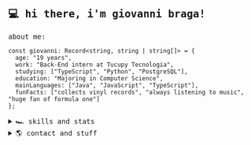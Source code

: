 <samp>

## 💻 hi there, i'm giovanni braga!

about me:

```TS
const giovanni: Record<string, string | string[]> = {
  age: "19 years",
  work: "Back-End intern at Tucupy Tecnologia",
  studying: ["TypeScript", "Python", "PostgreSQL"],
  education: "Majoring in Computer Science",
  mainLanguages: ["Java", "JavaScript", "TypeScript"],
  funFacts: ["collects vinyl records", "always listening to music", "huge fan of formula one"]
};
```

<details>
  <summary>🏎️ skills and stats </summary>

  <div align="center">
    <a href="https://skillicons.dev">
      <img src="https://skillicons.dev/icons?i=js,ts,java,postgres,mysql,python,nodejs,nest,pnpm,vercel,github,postman,git&theme=light&perline=30" alt="My Skills"/>
    </a>    
  </div>
    

  <div align="center">
    <img height="165em" src="https://github-readme-stats.vercel.app/api?username=giovannibragasv&show_icons=true&theme=transparent&include_all_commits=true&count_private=true"/>
    <img height="165em" width="350em" src="https://github-readme-stats-virid-three-89.vercel.app/api/top-langs/?username=giovannibragasv&layout=compact&langs_count=7&theme=transparent"/>
  </div>
</details>

<details>
  <summary>🌎 contact and stuff</summary>
  <div align="center">
    <a href="https://www.linkedin.com/in/giovannivasconcelos/" target="_blank"><img src="https://skillicons.dev/icons?i=linkedin" target="_blank"></a>
    <a href="mailto:giovannibragasv@gmail.com/" target="_blank"><img src="https://skillicons.dev/icons?i=gmail" target="_blank"></a>
  </div>
  <hr>
  
  <div align="center">
      <a href="https://github.com/kittinan/spotify-github-profile"> <img src="https://spotify-github-profile.kittinanx.com/api/view?uid=giovannibsvasconcelos&cover_image=true&theme=natemoo-re&show_offline=false&background_color=121212&interchange=false&bar_color=53b14f&bar_color_cover=true" alt="Spotify Profile"> </a>
  </div>
</details>

</samp>

